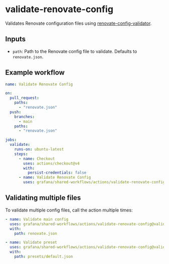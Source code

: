 # validate-renovate-config

Validates Renovate configuration files using [renovate-config-validator](https://docs.renovatebot.com/config-validation/).

## Inputs

- `path`: Path to the Renovate config file to validate. Defaults to `renovate.json`.

## Example workflow

```yaml
name: Validate Renovate Config

on:
  pull_request:
    paths:
      - "renovate.json"
  push:
    branches:
      - main
    paths:
      - "renovate.json"

jobs:
  validate:
    runs-on: ubuntu-latest
    steps:
      - name: Checkout
        uses: actions/checkout@v4
        with:
          persist-credentials: false
      - name: Validate Renovate Config
        uses: grafana/shared-workflows/actions/validate-renovate-config@validate-renovate-config/v1.0.0
```

## Validating multiple files

To validate multiple config files, call the action multiple times:

```yaml
- name: Validate main config
  uses: grafana/shared-workflows/actions/validate-renovate-config@validate-renovate-config/v1.0.0
  with:
    path: renovate.json

- name: Validate preset
  uses: grafana/shared-workflows/actions/validate-renovate-config@validate-renovate-config/v1.0.0
  with:
    path: presets/default.json
```
